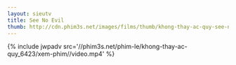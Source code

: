 ```yaml
---
layout: sieutv
title: See No Evil
thumb: http://cdn.phim3s.net/images/films/thumb/khong-thay-ac-quy-see-no-evil-2006.jpg
---
```

{% include jwpadv src='//phim3s.net/phim-le/khong-thay-ac-quy_6423/xem-phim//video.mp4' %}